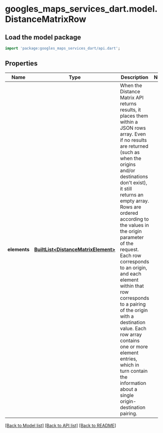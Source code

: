 # googles_maps_services_dart.model.DistanceMatrixRow

## Load the model package
```dart
import 'package:googles_maps_services_dart/api.dart';
```

## Properties
Name | Type | Description | Notes
------------ | ------------- | ------------- | -------------
**elements** | [**BuiltList&lt;DistanceMatrixElement&gt;**](DistanceMatrixElement.md) | When the Distance Matrix API returns results, it places them within a JSON rows array. Even if no results are returned (such as when the origins and/or destinations don't exist), it still returns an empty array.   Rows are ordered according to the values in the origin parameter of the request. Each row corresponds to an origin, and each element within that row corresponds to a pairing of the origin with a destination value.  Each row array contains one or more element entries, which in turn contain the information about a single origin-destination pairing.  | 

[[Back to Model list]](../README.md#documentation-for-models) [[Back to API list]](../README.md#documentation-for-api-endpoints) [[Back to README]](../README.md)


